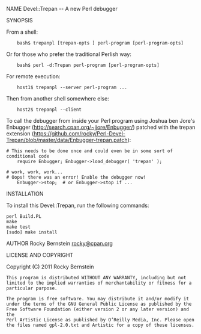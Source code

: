 NAME
    Devel::Trepan -- A new Perl debugger

SYNOPSIS

From a shell: 

        bash$ trepanpl [trepan-opts ] perl-program [perl-program-opts]

Or for those who prefer the traditional Perlish way:

        bash$ perl -d:Trepan perl-program [perl-program-opts]

For remote execution:

        host1$ trepanpl --server perl-program ...

Then from another shell somewhere else:
 
        host2$ trepanpl --client

To call the debugger from inside your Perl program using Joshua ben
Jore's Enbugger (http://search.cpan.org/~jjore/Enbugger/) patched with
the trepan extension
(https://github.com/rocky/Perl-Devel-Trepan/blob/master/data/Enbugger-trepan.patch):

	# This needs to be done once and could even be in some sort of conditional code
        require Enbugger; Enbugger->load_debugger( 'trepan' );

	# work, work, work...
	# Oops! there was an error! Enable the debugger now!
        Enbugger->stop;  # or Enbugger->stop if ... 

INSTALLATION

To install this Devel::Trepan, run the following commands:

	perl Build.PL
	make
	make test
	[sudo] make install

AUTHOR
    Rocky Bernstein <rocky@cpan.org>

LICENSE AND COPYRIGHT

Copyright (C) 2011 Rocky Bernstein

    This program is distributed WITHOUT ANY WARRANTY, including but not
    limited to the implied warranties of merchantability or fitness for a
    particular purpose.

    The program is free software. You may distribute it and/or modify it
    under the terms of the GNU General Public License as published by the
    Free Software Foundation (either version 2 or any later version) and the
    Perl Artistic License as published by O’Reilly Media, Inc. Please open
    the files named gpl-2.0.txt and Artistic for a copy of these licenses.


